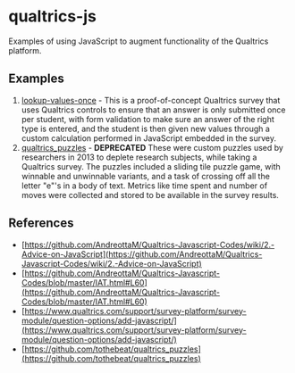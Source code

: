 # qualtrics-js

Examples of using JavaScript to augment functionality of the Qualtrics platform.

## Examples

1. [lookup-values-once](lookup-values-once) - This is a proof-of-concept Qualtrics survey that uses Qualtrics controls to ensure that an answer is only submitted once per student, with form validation to make sure an answer of the right type is entered, and the student is then given new values through a custom calculation performed in JavaScript embedded in the survey.
2. [qualtrics_puzzles](qualtrics_puzzles) - **DEPRECATED** These were custom puzzles used by researchers in 2013 to deplete research subjects, while taking a Qualtrics survey. The puzzles included a sliding tile puzzle game, with winnable and unwinnable variants, and a task of crossing off all the letter "e"'s in a body of text. Metrics like time spent and number of moves were collected and stored to be available in the survey results.

## References

* [https://github.com/AndreottaM/Qualtrics-Javascript-Codes/wiki/2.-Advice-on-JavaScript](https://github.com/AndreottaM/Qualtrics-Javascript-Codes/wiki/2.-Advice-on-JavaScript)
* [https://github.com/AndreottaM/Qualtrics-Javascript-Codes/blob/master/IAT.html#L60](https://github.com/AndreottaM/Qualtrics-Javascript-Codes/blob/master/IAT.html#L60)
* [https://www.qualtrics.com/support/survey-platform/survey-module/question-options/add-javascript/](https://www.qualtrics.com/support/survey-platform/survey-module/question-options/add-javascript/)
* [https://github.com/tothebeat/qualtrics_puzzles](https://github.com/tothebeat/qualtrics_puzzles)
